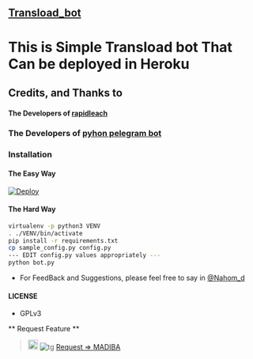 ## [Transload_bot](https://telegram.dog/nahoooabot)

# This is Simple Transload bot That  Can be deployed in Heroku

## Credits, and Thanks to

#### The Developers of [rapidleach](https://github.com/Th3-822/rapidleech)
### The Developers of [pyhon pelegram bot](https://github.com/python-telegram-bot/python-telegram-bot)

### Installation
#### The Easy Way

[![Deploy](https://www.herokucdn.com/deploy/button.svg)](https://heroku.com/deploy)

#### The Hard Way

```sh
virtualenv -p python3 VENV
. ./VENV/bin/activate
pip install -r requirements.txt
cp sample_config.py config.py
--- EDIT config.py values appropriately ---
python bot.py
```

- For FeedBack and Suggestions, please feel free to say in [@Nahom_d](https://telegram.dog/Nahom_d)

#### LICENSE
- GPLv3

** Request Feature **
> <img src="https://toppng.com/uploads/preview/telegram-icon-telegram-logo-11563072765e0pl0xsrfe.png" width="20" height="20"> ![tg](https://toppng.com/uploads/preview/telegram-icon-telegram-logo-11563072765e0pl0xsrfe.png) [Request => MADIBA](https://t.me/request_feature)
